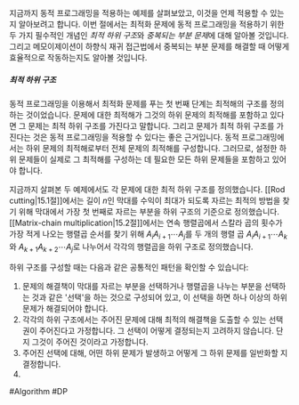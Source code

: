 지금까지 동적 프로그래밍을 적용하는 예제를 살펴보았고, 이것을 언제 적용할 수 있는지 알아보려고 합니다. 이번 절에서는 최적화 문제에 동적 프로그래밍을 적용하기 위한 두 가지 필수적인 개념인 *최적 하위 구조*와 *중복되는 부분 문제*에 대해 알아볼 것입니다. 그리고 메모이제이션이 하향식 재귀 접근법에서 중복되는 부분 문제를 해결할 때 어떻게 효율적으로 작동하는지도 알아볼 것입니다.
##### 최적 하위 구조
동적 프로그래밍을 이용해서 최적화 문제를 푸는 첫 번째 단계는 최적해의 구조를 정의하는 것이었습니다. 문제에 대한 최적해가 그것의 하위 문제의 최적해를 포함하고 있다면 그 문제는 최적 하위 구조를 가진다고 말합니다. 그리고 문제가 최적 하위 구조를 가진다는 것은 동적 프로그래밍을 적용할 수 있다는 좋은 근거입니다. 동적 프로그래밍에서는 하위 문제의 최적해로부터 전체 문제의 최적해를 구성합니다. 그러므로, 설정한 하위 문제들이 실제로 그 최적해를 구성하는 데 필요한 모든 하위 문제들을 포함하고 있어야 합니다.

지금까지 살펴본 두 예제에서도 각 문제에 대한 최적 하위 구조를 정의했습니다. [[Rod cutting|15.1절]]에서는 길이 $n$인 막대를 수익이 최대가 되도록 자르는 최적의 방법을 찾기 위해 막대에서 가장 첫 번째로 자르는 부분을 하위 구조의 기준으로 정의했습니다. [[Matrix-chain multiplication|15.2절]]에서는 연속 행렬곱에서 스칼라 곱의 횟수가 가장 적게 나오는 행렬곱 순서를 찾기 위해 $A_i A_{i + 1} \cdots A_j$를 두 개의 행렬 곱 $A_i A_{i + 1} \cdots A_k$와 $A_{k + 1} A_{k + 2} \cdots A_j$로 나누어서 각각의 행렬곱을 하위 구조로 정의했습니다.

하위 구조를 구성할 때는 다음과 같은 공통적인 패턴을 확인할 수 있습니다:
1. 문제의 해결책이 막대를 자르는 부분을 선택하거나 행렬곱을 나누는 부분을 선택하는 것과 같은 '선택'을 하는 것으로 구성되어 있고, 이 선택을 하면 하나 이상의 하위 문제가 해결되어야 합니다.
2. 각각의 하위 구조에서는 주어진 문제에 대해 최적의 해결책을 도출할 수 있는 선택권이 주어진다고 가정합니다. 그 선택이 어떻게 결정되는지 고려하지 않습니다. 단지 그것이 주어진 것이라고 가정합니다.
3. 주어진 선택에 대해, 어떤 하위 문제가 발생하고 어떻게 그 하위 문제를 일반화할 지 결정합니다.
4. 

#Algorithm #DP 